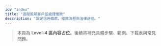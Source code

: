 ```yaml
---
id: "index"
title: "追蹤逾期客戶並處理催款"
description: "設定信用條款、催款流程與法律途徑。"
---
```


> 本頁為 **Level-4 區內容占位**。後續將補充具體步驟、範例、下載表與常見問題。
